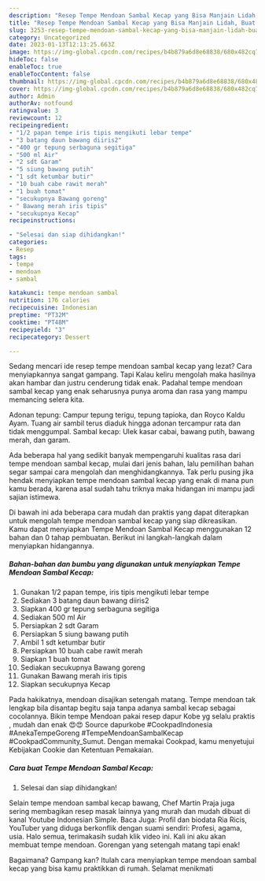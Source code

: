 ```yaml
---
description: "Resep Tempe Mendoan Sambal Kecap yang Bisa Manjain Lidah, Buat Buka Puasa Bisa Manjain Lidah"
title: "Resep Tempe Mendoan Sambal Kecap yang Bisa Manjain Lidah, Buat Buka Puasa Bisa Manjain Lidah"
slug: 3253-resep-tempe-mendoan-sambal-kecap-yang-bisa-manjain-lidah-buat-buka-puasa-bisa-manjain-lidah
category: Uncategorized
date: 2023-01-13T12:13:25.663Z
image: https://img-global.cpcdn.com/recipes/b4b879a6d8e68838/680x482cq70/tempe-mendoan-sambal-kecap-foto-resep-utama.jpg
hideToc: false
enableToc: true
enableTocContent: false
thumbnail: https://img-global.cpcdn.com/recipes/b4b879a6d8e68838/680x482cq70/tempe-mendoan-sambal-kecap-foto-resep-utama.jpg
cover: https://img-global.cpcdn.com/recipes/b4b879a6d8e68838/680x482cq70/tempe-mendoan-sambal-kecap-foto-resep-utama.jpg
author: Admin
authorAv: notfound
ratingvalue: 3
reviewcount: 12
recipeingredient:
- "1/2 papan tempe iris tipis mengikuti lebar tempe"
- "3 batang daun bawang diiris2"
- "400 gr tepung serbaguna segitiga"
- "500 ml Air"
- "2 sdt Garam"
- "5 siung bawang putih"
- "1 sdt ketumbar butir"
- "10 buah cabe rawit merah"
- "1 buah tomat"
- "secukupnya Bawang goreng"
- " Bawang merah iris tipis"
- "secukupnya Kecap"
recipeinstructions:

- "Selesai dan siap dihidangkan!"
categories:
- Resep
tags:
- tempe
- mendoan
- sambal

katakunci: tempe mendoan sambal 
nutrition: 176 calories
recipecuisine: Indonesian
preptime: "PT32M"
cooktime: "PT48M"
recipeyield: "3"
recipecategory: Dessert

---
```



Sedang mencari ide resep tempe mendoan sambal kecap yang lezat? Cara menyiapkannya sangat gampang. Tapi Kalau keliru mengolah maka hasilnya akan hambar dan justru cenderung tidak enak. Padahal tempe mendoan sambal kecap yang enak seharusnya punya aroma dan rasa yang mampu memancing selera kita.


Adonan tepung: Campur tepung terigu, tepung tapioka, dan Royco Kaldu Ayam. Tuang air sambil terus diaduk hingga adonan tercampur rata dan tidak menggumpal. Sambal kecap: Ulek kasar cabai, bawang putih, bawang merah, dan garam.

Ada beberapa hal yang sedikit banyak mempengaruhi kualitas rasa dari tempe mendoan sambal kecap, mulai dari jenis bahan, lalu pemilihan bahan segar sampai cara mengolah dan menghidangkannya. Tak perlu pusing jika hendak menyiapkan tempe mendoan sambal kecap yang enak di mana pun kamu berada, karena asal sudah tahu triknya maka hidangan ini mampu jadi sajian istimewa.


Di bawah ini ada beberapa cara mudah dan praktis yang dapat diterapkan untuk mengolah tempe mendoan sambal kecap yang siap dikreasikan. Kamu dapat menyiapkan Tempe Mendoan Sambal Kecap menggunakan 12 bahan dan 0 tahap pembuatan. Berikut ini langkah-langkah dalam menyiapkan hidangannya.

<!--inarticleads1-->

##### Bahan-bahan dan bumbu yang digunakan untuk menyiapkan Tempe Mendoan Sambal Kecap:

1. Gunakan 1/2 papan tempe, iris tipis mengikuti lebar tempe
1. Sediakan 3 batang daun bawang diiris2
1. Siapkan 400 gr tepung serbaguna segitiga
1. Sediakan 500 ml Air
1. Persiapkan 2 sdt Garam
1. Persiapkan 5 siung bawang putih
1. Ambil 1 sdt ketumbar butir
1. Persiapkan 10 buah cabe rawit merah
1. Siapkan 1 buah tomat
1. Sediakan secukupnya Bawang goreng
1. Gunakan  Bawang merah iris tipis
1. Siapkan secukupnya Kecap


Pada hakikatnya, mendoan disajikan setengah matang. Tempe mendoan tak lengkap bila disantap begitu saja tanpa adanya sambal kecap sebagai cocolannya. Bikin tempe Mendoan pakai resep dapur Kobe yg selalu praktis , mudah dan enak 😍😍 Source dapurkobe #CookpadIndonesia #AnekaTempeGoreng #TempeMendoanSambalKecap #CookpadCommunity_Sumut. Dengan memakai Cookpad, kamu menyetujui Kebijakan Cookie dan Ketentuan Pemakaian. 

<!--inarticleads2-->

##### Cara buat Tempe Mendoan Sambal Kecap:


1. Selesai dan siap dihidangkan!

Selain tempe mendoan sambal kecap bawang, Chef Martin Praja juga sering membagikan resep masak lainnya yang murah dan mudah dibuat di kanal Youtube Indonesian Simple. Baca Juga: Profil dan biodata Ria Ricis, YouTuber yang diduga berkonflik dengan suami sendiri: Profesi, agama, usia. Halo semua, terimakasih sudah klik video ini. Kali ini aku akan membuat tempe mendoan. Gorengan yang setengah matang tapi enak! 

Bagaimana? Gampang kan? Itulah cara menyiapkan tempe mendoan sambal kecap yang bisa kamu praktikkan di rumah. Selamat menikmati
